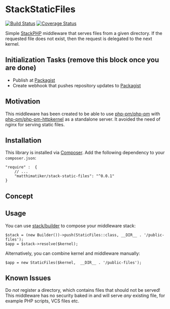 # StackStaticFiles #

[![Build Status](https://travis-ci.org/Matthimatiker/StackStaticFiles.svg?branch=master)](https://travis-ci.org/Matthimatiker/StackStaticFiles)
[![Coverage Status](https://coveralls.io/repos/Matthimatiker/StackStaticFiles/badge.svg?branch=master&service=github)](https://coveralls.io/github/Matthimatiker/StackStaticFiles?branch=master)

Simple [StackPHP](http://stackphp.com/) middleware that serves files from a given directory.
If the requested file does not exist, then the request is delegated to the next kernel.

## Initialization Tasks (remove this block once you are done) ##

- Publish at [Packagist](https://packagist.org/)
- Create webhook that pushes repository updates to [Packagist](https://packagist.org/)

## Motivation ##

This middleware has been created to be able to use [php-pm/php-pm](https://github.com/php-pm/php-pm)
with [php-pm/php-pm-httpkernel](https://github.com/php-pm/php-pm-httpkernel) as a standalone server.
It avoided the need of nginx for serving static files.

## Installation ##

This library is installed via [Composer](http://getcomposer.org/).
Add the following dependency to your ``composer.json``:

    "require" :  {
        // ...
        "matthimatiker/stack-static-files": "^0.0.1"
    }

## Concept ##

## Usage ##

You can use [stack/builder](https://github.com/stackphp/builder) to compose your middleware stack:

    $stack = (new Builder())->push(StaticFiles::class, __DIR__ . '/public-files');
    $app = $stack->resolve($kernel);

Alternatively, you can combine kernel and middleware manually:

    $app = new StaticFiles($kernel,  __DIR__ . '/public-files');

## Known Issues ##

Do *not* register a directory, which contains files that should not be served!
This middleware has no security baked in and will serve *any* existing file, for example 
PHP scripts, VCS files etc.
